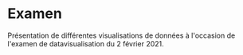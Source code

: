 # Examen
Présentation de différentes visualisations de données à l'occasion de l'examen de datavisualisation du 2 février 2021.
